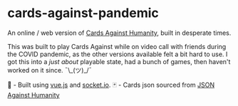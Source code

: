 # cards-against-pandemic

An online / web version of [Cards Against Humanity](https://cardsagainsthumanity.com/), built in desperate times.

This was built to play Cards Against while on video call with friends during the COVID pandemic, as the other versions available felt a bit hard to use. I got this into a _just about_ playable state, had a bunch of games, then haven't worked on it since. ¯\\\_(ツ)\_/¯

💾 - Built using [vue.js](https://vuejs.org/) and [socket.io](https://socket.io/).
🃏 - Cards json sourced from [JSON Against Humanity](https://crhallberg.com/cah/)
